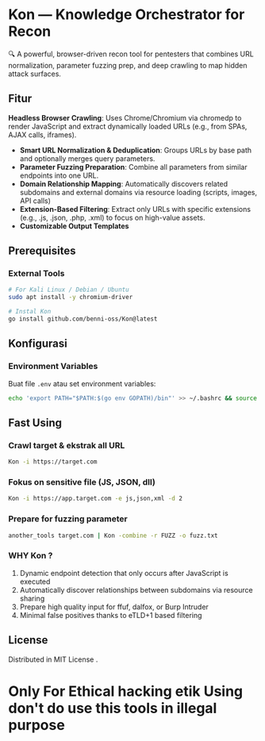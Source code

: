 # Kon — Knowledge Orchestrator for Recon

🔍 A powerful, browser-driven recon tool for pentesters that combines URL normalization, parameter fuzzing prep, and deep crawling to map hidden attack surfaces.


## Fitur

 **Headless Browser Crawling**: Uses Chrome/Chromium via chromedp to render JavaScript and extract dynamically loaded URLs (e.g., from SPAs, AJAX calls, iframes).
- **Smart URL Normalization & Deduplication**: Groups URLs by base path and optionally merges query parameters.
- **Parameter Fuzzing Preparation**: Combine all parameters from similar endpoints into one URL.
- **Domain Relationship Mapping**: Automatically discovers related subdomains and external domains via resource loading (scripts, images, API calls)
- **Extension-Based Filtering**: Extract only URLs with specific extensions (e.g., .js, .json, .php, .xml) to focus on high-value assets.
- **Customizable Output Templates**

## Prerequisites

### External Tools
```bash
# For Kali Linux / Debian / Ubuntu
sudo apt install -y chromium-driver

# Instal Kon
go install github.com/benni-oss/Kon@latest
```

## Konfigurasi

### Environment Variables

Buat file `.env` atau set environment variables:

```bash
echo 'export PATH="$PATH:$(go env GOPATH)/bin"' >> ~/.bashrc && source ~/.bashrc
```

## Fast Using

### Crawl target & ekstrak all URL
```bash
Kon -i https://target.com
```
### Fokus on sensitive file (JS, JSON, dll)
```bash
Kon -i https://app.target.com -e js,json,xml -d 2
```
### Prepare for fuzzing parameter
```bash
another_tools target.com | Kon -combine -r FUZZ -o fuzz.txt
```

### WHY Kon ?
1. Dynamic endpoint detection that only occurs after JavaScript is executed
2. Automatically discover relationships between subdomains via resource sharing
3. Prepare high quality input for ffuf, dalfox, or Burp Intruder
4. Minimal false positives thanks to eTLD+1 based filtering

## License

Distributed in MIT License .

# Only For Ethical hacking etik Using don't do use this tools in illegal purpose

